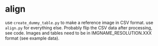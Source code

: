 # align

use `create_dummy_table.py` to make a reference image in CSV format.
use `align.py` for everything else. Probably flip the CSV data after processing, see code. Images and tables need to be in IMGNAME_RESOLUTION.XXX format (see example data).
